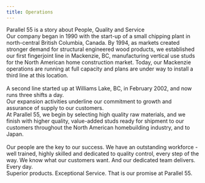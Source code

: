 ```yaml
---
title: Operations
---
```


Parallel 55 is a story about People, Quality and Service 
<br>
Our company began in 1990 with the start-up of a small chipping plant in north-central British Columbia, Canada. By 1994, as markets created stronger demand for structural engineered wood products, we established our first fingerjoint line in Mackenzie, BC, manufacturing vertical use studs for the North American home construction market. Today, our Mackenzie operations are running at full capacity and plans are under way to install a third line at this location.	  	
<br>
A second line started up at Williams Lake, BC, in February 2002, and now runs three shifts a day. 
<br>
Our expansion activities underline our commitment to growth and assurance of supply to our customers. 
<br>
At Parallel 55, we begin by selecting high quality raw materials, and we finish with higher quality, value-added studs ready for shipment to our customers throughout the North American homebuilding industry, and to Japan.	
<br>
Our people are the key to our success. We have an outstanding workforce - well trained, highly skilled and dedicated to quality control, every step of the way. We know what our customers want. And our dedicated team delivers. Every day. 
<br>
Superior products. Exceptional Service. That is our promise at Parallel 55. 


